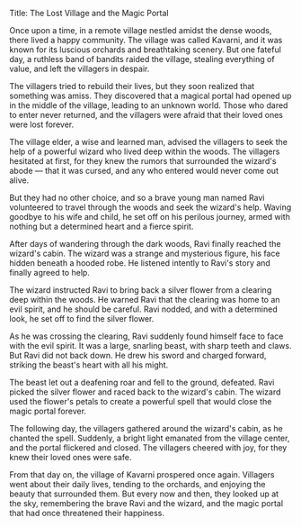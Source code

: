 Title: The Lost Village and the Magic Portal

Once upon a time, in a remote village nestled amidst the dense woods, there lived a happy community. The village was called Kavarni, and it was known for its luscious orchards and breathtaking scenery. But one fateful day, a ruthless band of bandits raided the village, stealing everything of value, and left the villagers in despair. 

The villagers tried to rebuild their lives, but they soon realized that something was amiss. They discovered that a magical portal had opened up in the middle of the village, leading to an unknown world. Those who dared to enter never returned, and the villagers were afraid that their loved ones were lost forever. 

The village elder, a wise and learned man, advised the villagers to seek the help of a powerful wizard who lived deep within the woods. The villagers hesitated at first, for they knew the rumors that surrounded the wizard's abode — that it was cursed, and any who entered would never come out alive. 

But they had no other choice, and so a brave young man named Ravi volunteered to travel through the woods and seek the wizard's help. Waving goodbye to his wife and child, he set off on his perilous journey, armed with nothing but a determined heart and a fierce spirit. 

After days of wandering through the dark woods, Ravi finally reached the wizard's cabin. The wizard was a strange and mysterious figure, his face hidden beneath a hooded robe. He listened intently to Ravi's story and finally agreed to help. 

The wizard instructed Ravi to bring back a silver flower from a clearing deep within the woods. He warned Ravi that the clearing was home to an evil spirit, and he should be careful. Ravi nodded, and with a determined look, he set off to find the silver flower. 

As he was crossing the clearing, Ravi suddenly found himself face to face with the evil spirit. It was a large, snarling beast, with sharp teeth and claws. But Ravi did not back down. He drew his sword and charged forward, striking the beast's heart with all his might. 

The beast let out a deafening roar and fell to the ground, defeated. Ravi picked the silver flower and raced back to the wizard's cabin. The wizard used the flower's petals to create a powerful spell that would close the magic portal forever. 

The following day, the villagers gathered around the wizard's cabin, as he chanted the spell. Suddenly, a bright light emanated from the village center, and the portal flickered and closed. The villagers cheered with joy, for they knew their loved ones were safe.

From that day on, the village of Kavarni prospered once again. Villagers went about their daily lives, tending to the orchards, and enjoying the beauty that surrounded them. But every now and then, they looked up at the sky, remembering the brave Ravi and the wizard, and the magic portal that had once threatened their happiness.